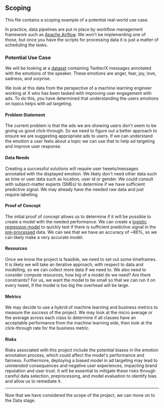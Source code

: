 ## Scoping

This file contains a scoping example of a potential real-world use case.

In practice, data pipelines are put in place by workflow management framework such as [Apache Airflow](https://airflow.apache.org/). We won't be implementing one of those, but once you have the scripts for processing data it is just a matter of scheduling the tasks.

### Potential Use Case

We will be looking at a [dataset](https://www.kaggle.com/datasets/nelgiriyewithana/emotions/data) containing Twitter/X messages annotated with the emotions of the speaker. These emotions are anger, fear, joy, love, sadness, and surprise.

We look at this data from the perspective of a machine learning engineer working at X who has been tasked with improving user engagement with ads. To do this, you have determined that understanding the users emotions on topics helps with ad targeting.

#### Problem Statement

The current problem is that the ads we are showing users don't seem to be giving us good click-through. So we need to figure out a better approach to ensure we are suggesting appropriate ads to users. If we can understand the emotion a user feels about a topic we can use that to help ad targeting and improve user response.

#### Data Needs

Creating a successful solutions will require user tweets/messages annotated with the displayed emotion. We likely don't need other data such as time or user data such as location, user id or gender. We could consult with subject-matter experts (SMEs) to determine if we have sufficient predictive signal. We may already have the needed raw data and just require labelling.

#### Proof of Concept

The initial proof of concept allows us to determine if it will be possible to create a model with the needed performance. We can create a [logistic regression model](logistic_regression.py) to quickly test if there is sufficient predictive signal in the [pre-processed](logistic_regression_preprocess.py) data. We can see that we have an accuracy of ~86%, so we can likely make a very accurate model.

#### Resources

Once we know the project is feasible, we need to set out some timeframes. It is likely we will take an iterative approach, with respect to data and modelling, so we can collect more data if we need to. We also need to consider compute resources, how big of a model do we need? Are there constraints? For us, we want the model to be small so that we can run it on every tweet, if the model is too big the overhead will be large.

#### Metrics

We may decide to use a hybrid of machine learning and business metrics to measure the success of the project. We may look at the micro average or the average across each class to determine if all classes have an acceptable performance from the machine learning side, then look at the click-through rate for the business metric.

#### Risks
Risks associated with this project include the potential biases in the emotion annotation process, which could affect the model's performance and fairness. Furthermore, deploying a biased model in ad targeting may lead to unintended consequences and negative user experiences, impacting brand reputation and user trust. It will be essential to mitigate these risks through careful data selection, preprocessing, and model evaluation to identify bias and allow us to remediate it.

---

Now that we have considered the scope of the project, we can move on to the Data stage.

